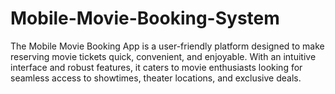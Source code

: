 # Mobile-Movie-Booking-System
The Mobile Movie Booking App is a user-friendly platform designed to make reserving movie tickets quick, convenient, and enjoyable. With an intuitive interface and robust features, it caters to movie enthusiasts looking for seamless access to showtimes, theater locations, and exclusive deals.

